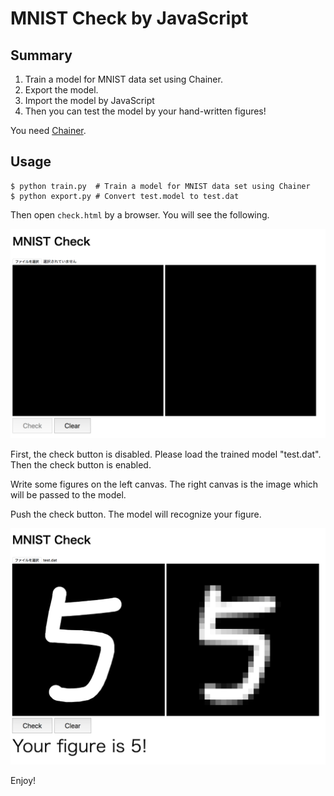 # MNIST Check by JavaScript

## Summary

1. Train a model for MNIST data set using Chainer.
2. Export the model.
3. Import the model by JavaScript
4. Then you can test the model by your hand-written figures!

You need [Chainer](https://chainer.org/).

## Usage

    $ python train.py  # Train a model for MNIST data set using Chainer
    $ python export.py # Convert test.model to test.dat

Then open `check.html` by a browser. You will see the following.

![screen1.png](screen1.png)

First, the check button is disabled. Please load the trained model "test.dat". Then the check button is enabled.

Write some figures on the left canvas. The right canvas is the image which will be passed to the model.

Push the check button. The model will recognize your figure.

![screen2.png](screen2.png)

Enjoy!
